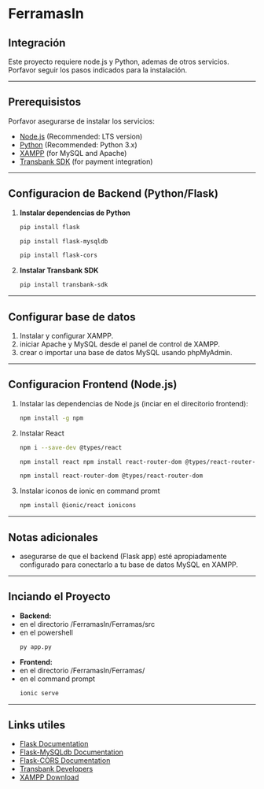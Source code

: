 # FerramasIn

## Integración

Este proyecto requiere node.js y Python, ademas de otros servicios. Porfavor seguir los pasos indicados para la instalación.

---

## Prerequisistos

Porfavor asegurarse de instalar los servicios:

- [Node.js](https://nodejs.org/) (Recommended: LTS version)
- [Python](https://www.python.org/) (Recommended: Python 3.x)
- [XAMPP](https://www.apachefriends.org/download.html) (for MySQL and Apache)
- [Transbank SDK](https://www.transbankdevelopers.cl) (for payment integration)

---

## Configuracion de Backend (Python/Flask)

1. **Instalar dependencias de Python**  

   ```bash
   pip install flask 
   ```
   ```bash
   pip install flask-mysqldb
   ```
   ```bash
   pip install flask-cors
   ```

3. **Instalar Transbank SDK**

   ```bash
   pip install transbank-sdk
   ```
---

## Configurar base de datos

1. Instalar y configurar XAMPP.
2. iniciar Apache y MySQL desde el panel de control de XAMPP.
3. crear o importar una base de datos MySQL usando phpMyAdmin.

---

## Configuracion Frontend (Node.js)

1. Instalar las dependencias de Node.js (inciar en el direcitorio frontend):

   ```bash
   npm install -g npm 
   ```
2. Instalar React

   ```bash
   npm i --save-dev @types/react
   ```
   ```bash
   npm install react npm install react-router-dom @types/react-router-dom
   ```
   ```bash
   npm install react-router-dom @types/react-router-dom
   ```
   
3. Instalar iconos de ionic en command promt

   ```bash
   npm install @ionic/react ionicons
   ```
---

##  Notas adicionales

- asegurarse de que el backend (Flask app) esté apropiadamente configurado para conectarlo a tu base de datos MySQL en XAMPP.
---

## Inciando el Proyecto

- **Backend:**
- en el directorio /FerramasIn/Ferramas/src
- en el powershell
  ```bash
  py app.py
  ```
- **Frontend:**
- en el directorio /FerramasIn/Ferramas/
- en el  command prompt
  ```bash
  ionic serve
  ```

---

## Links utiles

- [Flask Documentation](https://flask.palletsprojects.com/)
- [Flask-MySQLdb Documentation](https://flask-mysqldb.readthedocs.io/)
- [Flask-CORS Documentation](https://flask-cors.readthedocs.io/)
- [Transbank Developers](https://www.transbankdevelopers.cl/)
- [XAMPP Download](https://www.apachefriends.org/download.html)

